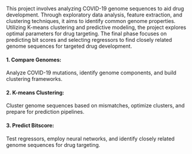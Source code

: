 This project involves analyzing COVID-19 genome sequences to aid drug development. Through exploratory data analysis, feature extraction, and clustering techniques, it aims to identify common genome properties. Utilizing K-means clustering and predictive modeling, the project explores optimal parameters for drug targeting. The final phase focuses on predicting bit scores and selecting regressors to find closely related genome sequences for targeted drug development.

#### 1. Compare Genomes:
Analyze COVID-19 mutations, identify genome components, and build clustering frameworks.

#### 2. K-means Clustering:
Cluster genome sequences based on mismatches, optimize clusters, and prepare for prediction pipelines.

#### 3. Predict Bitscore:
Test regressors, employ neural networks, and identify closely related genome sequences for drug targeting.
